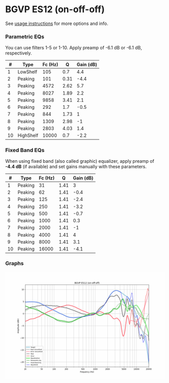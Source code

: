 # BGVP ES12 (on-off-off)
See [usage instructions](https://github.com/jaakkopasanen/AutoEq#usage) for more options and info.

### Parametric EQs
You can use filters 1-5 or 1-10. Apply preamp of -6.1 dB or -6.1 dB, respectively.

|   # | Type      |   Fc (Hz) |    Q |   Gain (dB) |
|-----|-----------|-----------|------|-------------|
|   1 | LowShelf  |       105 | 0.7  |         4.4 |
|   2 | Peaking   |       101 | 0.31 |        -4.4 |
|   3 | Peaking   |      4572 | 2.62 |         5.7 |
|   4 | Peaking   |      8027 | 1.89 |         2.2 |
|   5 | Peaking   |      9858 | 3.41 |         2.1 |
|   6 | Peaking   |       292 | 1.7  |        -0.5 |
|   7 | Peaking   |       844 | 1.73 |         1   |
|   8 | Peaking   |      1309 | 2.98 |        -1   |
|   9 | Peaking   |      2803 | 4.03 |         1.4 |
|  10 | HighShelf |     10000 | 0.7  |        -2.2 |

### Fixed Band EQs
When using fixed band (also called graphic) equalizer, apply preamp of **-4.4 dB** (if available) and set gains manually with these parameters.

|   # | Type    |   Fc (Hz) |    Q |   Gain (dB) |
|-----|---------|-----------|------|-------------|
|   1 | Peaking |        31 | 1.41 |         3   |
|   2 | Peaking |        62 | 1.41 |        -0.4 |
|   3 | Peaking |       125 | 1.41 |        -2.4 |
|   4 | Peaking |       250 | 1.41 |        -3.2 |
|   5 | Peaking |       500 | 1.41 |        -0.7 |
|   6 | Peaking |      1000 | 1.41 |         0.3 |
|   7 | Peaking |      2000 | 1.41 |        -1   |
|   8 | Peaking |      4000 | 1.41 |         4   |
|   9 | Peaking |      8000 | 1.41 |         3.1 |
|  10 | Peaking |     16000 | 1.41 |        -4.1 |

### Graphs
![](./BGVP%20ES12%20(on-off-off).png)
